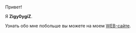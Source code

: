 Привет!

Я **Zigy0ygiZ**.

Узнать обо мне побольше вы можете на моем [WEB-сайте](https://zigy0ygiz.github.io/my_first_website/).